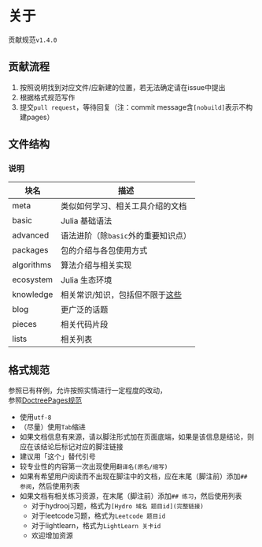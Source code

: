 # 关于
贡献规范`v1.4.0`

## 贡献流程
1. 按照说明找到对应文件/应新建的位置，若无法确定请在issue中提出
2. 根据格式规范写作
3. 提交`pull request`，等待回复（注：commit message含`[nobuild]`表示不构建pages）

## 文件结构
### 说明
| 块名 | 描述 |
| --- | --- |
| meta | 类似如何学习、相关工具介绍的文档 |
| basic | Julia 基础语法 |
| advanced | 语法进阶（除`basic`外的重要知识点） |
| packages | 包的介绍与各包使用方式 |
| algorithms | 算法介绍与相关实现 |
| ecosystem | Julia 生态环境 |
| knowledge | 相关常识/知识，包括但不限于[这些](https://discourse.juliacn.com/t/topic/4203) |
| blog | 更广泛的话题 |
| pieces | 相关代码片段 |
| lists | 相关列表 |

## 格式规范
参照已有样例，允许按照实情进行一定程度的改动，\
参照[DoctreePages规范](https://github.com/JuliaRoadmap/DoctreePages.jl)
* 使用`utf-8`
* （尽量）使用`Tab`缩进
* 如果文档信息有来源，请以脚注形式加在页面底端，如果是该信息是结论，则应在该结论后标记对应的脚注链接
* 建议用「这个」替代引号
* 较专业性的内容第一次出现使用`翻译名(原名/缩写)`
* 如果有希望用户阅读而不出现在脚注中的文档，应在末尾（脚注前）添加`## 参阅`，然后使用列表
* 如果文档有相关练习资源，在末尾（脚注前）添加`## 练习`，然后使用列表
	* 对于hydrooj习题，格式为`[Hydro 域名 题目id](完整链接)`
	* 对于leetcode习题，格式为`Leetcode 题目id`
	* 对于lightlearn，格式为`LightLearn 关卡id`
	* 欢迎增加资源
